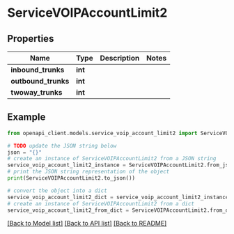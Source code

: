 # ServiceVOIPAccountLimit2


## Properties

Name | Type | Description | Notes
------------ | ------------- | ------------- | -------------
**inbound_trunks** | **int** |  | 
**outbound_trunks** | **int** |  | 
**twoway_trunks** | **int** |  | 

## Example

```python
from openapi_client.models.service_voip_account_limit2 import ServiceVOIPAccountLimit2

# TODO update the JSON string below
json = "{}"
# create an instance of ServiceVOIPAccountLimit2 from a JSON string
service_voip_account_limit2_instance = ServiceVOIPAccountLimit2.from_json(json)
# print the JSON string representation of the object
print(ServiceVOIPAccountLimit2.to_json())

# convert the object into a dict
service_voip_account_limit2_dict = service_voip_account_limit2_instance.to_dict()
# create an instance of ServiceVOIPAccountLimit2 from a dict
service_voip_account_limit2_from_dict = ServiceVOIPAccountLimit2.from_dict(service_voip_account_limit2_dict)
```
[[Back to Model list]](../README.md#documentation-for-models) [[Back to API list]](../README.md#documentation-for-api-endpoints) [[Back to README]](../README.md)


